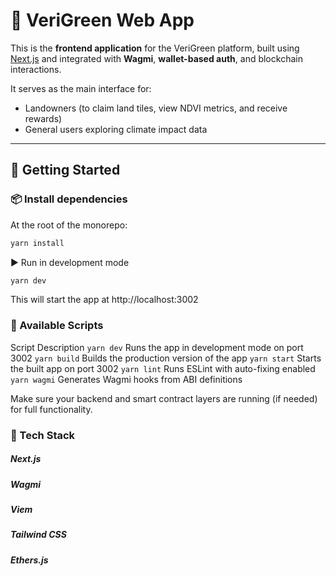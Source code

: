 # 🌱 VeriGreen Web App

This is the **frontend application** for the VeriGreen platform, built using [Next.js](https://nextjs.org/) and integrated with **Wagmi**, **wallet-based auth**, and blockchain interactions.

It serves as the main interface for:

- Landowners (to claim land tiles, view NDVI metrics, and receive rewards)
- General users exploring climate impact data

---

## 🚀 Getting Started

### 📦 Install dependencies

At the root of the monorepo:

```bash
yarn install
```

▶️ Run in development mode

```bash
yarn dev
```

This will start the app at http://localhost:3002

### 🔧 Available Scripts

Script Description
`yarn dev` Runs the app in development mode on port 3002
`yarn build` Builds the production version of the app
`yarn start` Starts the built app on port 3002
`yarn lint` Runs ESLint with auto-fixing enabled
`yarn wagmi` Generates Wagmi hooks from ABI definitions

Make sure your backend and smart contract layers are running (if needed) for full functionality.

### 🧪 Tech Stack

##### Next.js

##### Wagmi

##### Viem

##### Tailwind CSS

##### Ethers.js
